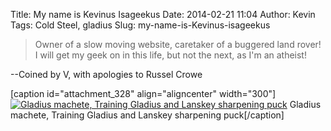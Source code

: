 Title: My name is Kevinus Isageekus
Date: 2014-02-21 11:04
Author: Kevin
Tags: Cold Steel, gladius
Slug: my-name-is-Kevinus-isageekus

> Owner of a slow moving website, caretaker of a buggered land rover! I
> will get my geek on in this life, but not the next, as I'm an atheist!

--Coined by V, with apologies to Russel Crowe

[caption id="attachment\_328" align="aligncenter" width="300"][![Gladius
machete, Training Gladius and Lanskey sharpening
puck](/media/images/2014/02/IMG_20140221_095915-300x225.jpg)](/media/images/2014/02/IMG_20140221_095915.jpg)
Gladius machete, Training Gladius and Lanskey sharpening puck[/caption]
